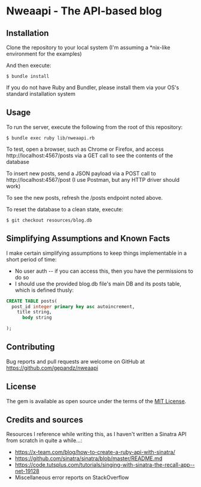 # Nweaapi - The API-based blog

## Installation

Clone the repository to your local system (I'm assuming a *nix-like environment for the examples)

And then execute:

    $ bundle install

If you do not have Ruby and Bundler, please install them via your OS's standard installation system

## Usage

To run the server, execute the following from the root of this repository:

    $ bundle exec ruby lib/nweaapi.rb

To test, open a browser, such as Chrome or Firefox, and access http://localhost:4567/posts via a GET call to see the contents of the database

To insert new posts, send a JSON payload via a POST call to http://localhost:4567/post (I use Postman, but any HTTP driver should work)

To see the new posts, refresh the /posts endpoint noted above.

To reset the database to a clean state, execute:

    $ git checkout resources/blog.db

## Simplifying Assumptions and Known Facts

I make certain simplifying assumptions to keep things implementable in a short period of time:
* No user auth -- if you can access this, then you have the permissions to do so
* I should use the provided blog.db file's main DB and its posts table, which is defined thusly:
```sql
CREATE TABLE posts(
  post_id integer primary key asc autoincrement,
    title string,
      body string

);
```

## Contributing

Bug reports and pull requests are welcome on GitHub at https://github.com/gepandz/nweaapi

## License

The gem is available as open source under the terms of the [MIT License](http://opensource.org/licenses/MIT).

## Credits and sources
Resources I reference while writing this, as I haven't written a Sinatra API from scratch in quite a while...:

* https://x-team.com/blog/how-to-create-a-ruby-api-with-sinatra/
* https://github.com/sinatra/sinatra/blob/master/README.md
* https://code.tutsplus.com/tutorials/singing-with-sinatra-the-recall-app--net-19128
* Miscellaneous error reports on StackOverflow
